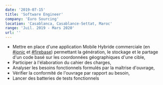 ```yaml
---
date: '2019-07-15'
title: 'Software Engineer'
company: 'Euro Sourcing'
location: 'Casablanca, Casablance-Settat, Maroc'
range: 'Juil. 2019 - Mars 2020'
url: ''
---
```


- Mettre en place d'une application Mobile Hybride commerciale (en [#ionic](https://ionicframework.com/docs/v4/components) et [#firebase](https://firebase.google.com/docs)) permettant la génération, le stockage et le partage d'un code basé sur les coordonnées géographiques d'une cible,
- Participer à l'élaboration du cahier des charges,
- Analyser les besoins fonctionnels formulés par la maîtrise d'ouvrage,
- Vérifier la conformité de l'ouvrage par rapport au besoin,
- Lancer des batteries de tests fonctionnels


